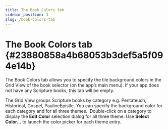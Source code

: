 ```yaml
---
title: The Book Colors tab
sidebar_position: 3
slug: /book-colors-tab
---
```




# The Book Colors tab {#23880858a4b68053b3def5a5f094e14b}


The Book Colors tab allows you to specify the tile background colors in the Grid View of the book selector (on the app’s main menu). If your app does not have any Scripture books, this tab will be empty.


The Grid View groups Scripture books by category e.g. Pentateuch, Historical, Gospel, PaulineEpistle. You can specify the background color for each category and for all three themes.  Double-click on a category to display the **Edit Color** selection dialog for all three theme. Use **Select Color…** to launch the color picker for each theme entry.

